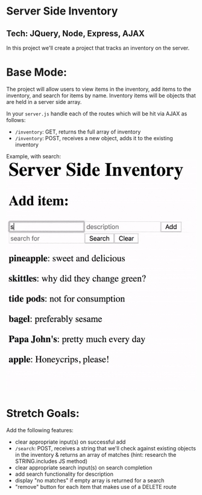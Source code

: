 Server Side Inventory
==
Tech: JQuery, Node, Express, AJAX
---
In this project we'll create a project that tracks an inventory on the server. 

Base Mode:
==

The project will allow users to view items in the inventory, add items to the inventory, and search for items by name. Inventory items will be objects that are held in a server side array.

In your `server.js` handle each of the routes which will be hit via AJAX as follows:

- `/inventory`: GET, returns the full array of inventory
- `/inventory`: POST, receives a new object, adds it to the existing inventory


Example, with search:
![anim](images/serverSideCalculator.gif)

Stretch Goals:
==

Add the following features:
- clear appropriate input(s) on successful add
- `/search`: POST, receives a string that we'll check against existing objects in the inventory & returns an array of matches (hint: research the  STRING.includes JS method)
- clear appropriate search input(s) on search completion
- add search functionality for description
- display "no matches" if empty array is returned for a search
- "remove" button for each item that makes use of a DELETE route 
